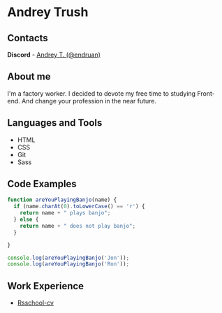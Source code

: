 # Andrey Trush

## Contacts
**Discord** - [Andrey T. (@endruan)](https://discordapp.com/users/endruan#9102)

## About me
I'm a factory worker. I decided to devote my free time to studying Front-end. And change your profession in the near future.

## Languages and Tools
* HTML
* CSS
* Git
* Sass

## Code Examples
```js
function areYouPlayingBanjo(name) {
  if (name.charAt(0).toLowerCase() == 'r') {
    return name + " plays banjo";
  } else {
    return name + " does not play banjo";
  }

}

console.log(areYouPlayingBanjo('Jon'));
console.log(areYouPlayingBanjo('Ron'));
```

## Work Experience

* [Rsschool-cv](https://github.com/endruan/rsschool-cv)

